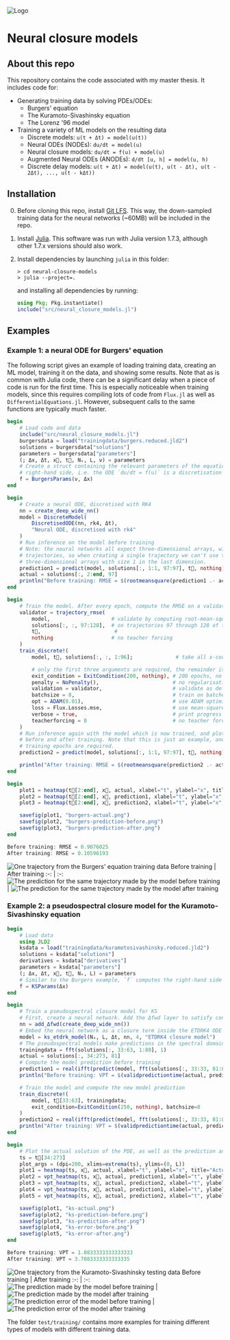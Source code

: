 ![Logo](figures/neural-closure-models-logo.png)

# Neural closure models

## About this repo

This repository contains the code associated with my master thesis.
It includes code for:

- Generating training data by solving PDEs/ODEs:
    - Burgers' equation
    - The Kuramoto-Sivashinsky equation
    - The Lorenz '96 model
- Training a variety of ML models on the resulting data
    - Discrete models: `u(t + Δt) = model(u(t))`
    - Neural ODEs (NODEs): `du/dt = model(u)`
    - Neural closure models: `du/dt = f(u) + model(u)`
    - Augmented Neural ODEs (ANODEs): `d/dt [u, h] = model(u, h)`
    - Discrete delay models: `u(t + Δt) = model(u(t), u(t - Δt), u(t - 2Δt), ..., u(t - kΔt))`

## Installation

0. Before cloning this repo, install [Git LFS](https://git-lfs.github.com/).
    This way, the down-sampled training data for the neural networks (~60MB) will be included in the repo.
1. Install [Julia](https://julialang.org/downloads/).
    This software was run with Julia version 1.7.3, although other 1.7.x versions should also work.
2. Install dependencies by launching `julia` in this folder:

    ```shell
    > cd neural-closure-models
    > julia --project=.
    ```

    and installing all dependencies by running:

    ```julia
    using Pkg; Pkg.instantiate()
    include("src/neural_closure_models.jl")
    ```

## Examples

### Example 1: a neural ODE for Burgers' equation

The following script gives an example of loading training data, creating an ML model, training it on the data, and
showing some results. Note that as is common with Julia code, there can be a significant delay when a piece of code is
run for the first time. This is especially noticeable when training models, since this requires compiling lots of code
from `Flux.jl` as well as `DifferentialEquations.jl`. However, subsequent calls to the same functions are typically
much faster.

```julia
begin
    # Load code and data
    include("src/neural_closure_models.jl")
    burgersdata = load("trainingdata/burgers.reduced.jld2")
    solutions = burgersdata["solutions"]
    parameters = burgersdata["parameters"]
    (; Δx, Δt, x⃗, t⃗, Nₓ, L, ν) = parameters
    # Create a struct containing the relevant parameters of the equation. This struct acts as the spatially discretised
    # right-hand side, i.e. the ODE `du/dt = f(u)` is a discretisation of Burgers' equation.
    f = BurgersParams(ν, Δx)
end

begin
    # Create a neural ODE, discretised with RK4
    nn = create_deep_wide_nn()
    model = DiscreteModel(
        DiscretisedODE(nn, rk4, Δt),
        "Neural ODE, discretised with rk4"
    )
    # Run inference on the model before training
    # Note: the neural networks all expect three-dimensional arrays, with the last index representing independent
    # trajectories, so when creating a single trajectory we can't use two-dimensional arrays but must use
    # three-dimensional arrays with size 1 in the last dimension.
    prediction1 = predict(model, solutions[:, 1:1, 97:97], t⃗, nothing)[:, :, 1]
    actual = solutions[:, 2:end, 97]
    println("Before training: RMSE = $(rootmeansquare(prediction1 .- actual))")
end

begin
    # Train the model. After every epoch, compute the RMSE on a validation data set
    validator = trajectory_rmse(
        model,                    # validate by computing root-mean-square errors
        solutions[:, :, 97:128],  # on trajectories 97 through 128 of the training data
        t⃗,                        #
        nothing                   # no teacher forcing
    )
    train_discrete!(
        model, t⃗, solutions[:, :, 1:96];              # take all x-coordinates, all time stamps, and solutions 1 through 96

        # only the first three arguments are required, the remainder is optional
        exit_condition = ExitCondition(200, nothing), # 200 epochs, no early stopping
        penalty = NoPenalty(),                        # no regularisation term
        validation = validator,                       # validate as defined above
        batchsize = 8,                                # train on batches of 8 trajectories
        opt = ADAM(0.01),                             # use ADAM optimiser with learning rate 0.01 (default = 0.001)
        loss = Flux.Losses.mse,                       # use mean-square error as a loss function for training
        verbose = true,                               # print progress bars and other info during training
        teacherforcing = 0                            # no teacher forcing
    )
    # Run inference again with the model which is now trained, and plot the actual solution as well as the predictions
    # before and after training. Note that this is just an example, and to obtain truly accurate models far more
    # training epochs are required.
    prediction2 = predict(model, solutions[:, 1:1, 97:97], t⃗, nothing)[:, :, 1]

    println("After training: RMSE = $(rootmeansquare(prediction2 .- actual))")
end

begin
    plot1 = heatmap(t⃗[2:end], x⃗, actual, xlabel="t", ylabel="x", title="Actual solution", dpi=200)
    plot2 = heatmap(t⃗[2:end], x⃗, prediction1, xlabel="t", ylabel="x", title="Model prediction before training", dpi=200)
    plot3 = heatmap(t⃗[2:end], x⃗, prediction2, xlabel="t", ylabel="x", title="Model prediction after training", dpi=200)

    savefig(plot1, "burgers-actual.png")
    savefig(plot2, "burgers-prediction-before.png")
    savefig(plot3, "burgers-prediction-after.png")
end

Before training: RMSE = 0.9076025
After training: RMSE = 0.10596193
```

![One trajectory from the Burgers' equation training data](figures/burgers-actual.png)
Before training | After training
:-: | :-:
![The prediction for the same trajectory made by the model before training](figures/burgers-prediction-before.png) | ![The prediction for the same trajectory made by the model after training](figures/burgers-prediction-after.png)

### Example 2: a pseudospectral closure model for the Kuramoto-Sivashinsky equation

```julia
begin
    # Load data
    using JLD2
    ksdata = load("trainingdata/kuramotosivashinsky.reduced.jld2")
    solutions = ksdata["solutions"]
    derivatives = ksdata["derivatives"]
    parameters = ksdata["parameters"]
    (; Δx, Δt, x⃗, t⃗, Nₓ, L) = parameters
    # Similar to the Burgers example, `f` computes the right-hand side of the base discretisation of the KS equation
    f = KSParams(Δx)
end

begin
    # Train a pseudospectral closure model for KS
    # First, create a neural network. Add the Δfwd layer to satisfy conservation of momentum.
    nn = add_Δfwd(create_deep_wide_nn())
    # Embed the neural network as a closure term inside the ETDRK4 ODE solver
    model = ks_etdrk_model(Nₓ, L, Δt, nn, 4, "ETDRK4 closure model")
    # The pseudospectral models make predictions in the spectral domain, so the training data must be Fourier-transformed
    trainingdata = fft(solutions[:, 33:63, 1:80], 1)
    actual = solutions[:, 34:273, 81]
    # Compute the model prediction before training
    prediction1 = real(ifft(predict(model, fft(solutions[:, 33:33, 81:81], 1), t⃗[33:273], nothing), 1))[:, :, 1]
    println("Before training: VPT = $(validpredictiontime(actual, prediction1)/24)")

    # Train the model and compute the new model prediction
    train_discrete!(
        model, t⃗[33:63], trainingdata;
        exit_condition=ExitCondition(250, nothing), batchsize=8
    )
    prediction2 = real(ifft(predict(model, fft(solutions[:, 33:33, 81:81], 1), t⃗[33:273], nothing), 1))[:, :, 1]
    println("After training: VPT = $(validpredictiontime(actual, prediction2)/24)")
end

begin
    # Plot the actual solution of the PDE, as well as the prediction and prediction error before and after training
    ts = t⃗[34:273]
    plot_args = (dpi=200, xlims=extrema(ts), ylims=(0, L))
    plot1 = heatmap(ts, x⃗, actual, xlabel="t", ylabel="x", title="Actual solution"; plot_args...)
    plot2 = vpt_heatmap(ts, x⃗, actual, prediction1, xlabel="t", ylabel="x", title="Model prediction before training"; plot_args...)
    plot3 = vpt_heatmap(ts, x⃗, actual, prediction2, xlabel="t", ylabel="x", title="Model prediction after training"; plot_args...)
    plot4 = vpt_heatmap(ts, x⃗, actual, prediction1, xlabel="t", ylabel="x", title="Model prediction error before training", diff=true; plot_args...)
    plot5 = vpt_heatmap(ts, x⃗, actual, prediction2, xlabel="t", ylabel="x", title="Model prediction error after training", diff=true; plot_args...)

    savefig(plot1, "ks-actual.png")
    savefig(plot2, "ks-prediction-before.png")
    savefig(plot3, "ks-prediction-after.png")
    savefig(plot4, "ks-error-before.png")
    savefig(plot5, "ks-error-after.png")
end

Before training: VPT = 1.0833333333333333
After training: VPT = 3.7083333333333335
```

![One trajectory from the Kuramoto-Sivashinsky testing data](figures/ks-actual.png)
Before training | After training
:-: | :-:
![The prediction made by the model before training](figures/ks-prediction-before.png) | ![The prediction made by the model after training](figures/ks-prediction-after.png)
![The prediction error of the model before training](figures/ks-error-before.png) | ![The prediction error of the model after training](figures/ks-error-after.png)

The folder `test/training/` contains more examples for training different types of models with different training data.

